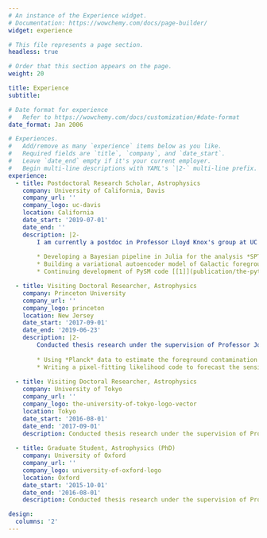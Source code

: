 ```yaml
---
# An instance of the Experience widget.
# Documentation: https://wowchemy.com/docs/page-builder/
widget: experience

# This file represents a page section.
headless: true

# Order that this section appears on the page.
weight: 20

title: Experience
subtitle:

# Date format for experience
#   Refer to https://wowchemy.com/docs/customization/#date-format
date_format: Jan 2006

# Experiences.
#   Add/remove as many `experience` items below as you like.
#   Required fields are `title`, `company`, and `date_start`.
#   Leave `date_end` empty if it's your current employer.
#   Begin multi-line descriptions with YAML's `|2-` multi-line prefix.
experience:
  - title: Postdoctoral Research Scholar, Astrophysics
    company: University of California, Davis
    company_url: ''
    company_logo: uc-davis
    location: California
    date_start: '2019-07-01'
    date_end: ''
    description: |2-
        I am currently a postdoc in Professor Lloyd Knox's group at UC Davis. I am a member of the *South Pole Telescope* (*SPT*) and *BICEP / Keck* (*BK*) collaborations. Some of my projects have been:
        
        * Developing a Bayesian pipeline in Julia for the analysis *SPT* and *BK* data. 
        * Building a variational autoencoder model of Galactic foreground emission as a form of novel foreground simulation [[1]](publication/a-generative-model-of-galactic-dust-emission-using-variational-inference).
        * Continuing development of PySM code [[1]](publication/the-python-sky-model-3-software).

  - title: Visiting Doctoral Researcher, Astrophysics
    company: Princeton University
    company_url: ''
    company_logo: princeton
    location: New Jersey
    date_start: '2017-09-01'
    date_end: '2019-06-23'
    description: |2-
        Conducted thesis research under the supervision of Professor Jo Dunkley. Projects included: 
    
        * Using *Planck* data to estimate the foreground contamination of the *ACT* survey, contributing to the analysis presented in these papers [[1]](publication/the-atacama-cosmology-telescope-dr4-maps-and-cosmological-parameters) [[2]](publication/the-international-school-for-advanced-studies-sissa-find-out-more-the-atacama-cosmology-telescope-a-measurement-of-the-cosmic-microwave-background-power-spectra-at-98-and-150-ghz).   
        * Writing a pixel-fitting likelihood code to forecast the sensitivity of *Simons Observatory* to spatial variation of foreground frequency dependence, contributing to this *SO* collaboration [paper](publication/the-simons-observatory-science-goals-and-forecasts).
    
  - title: Visiting Doctoral Researcher, Astrophysics
    company: University of Tokyo
    company_url: ''
    company_logo: the-university-of-tokyo-logo-vector
    location: Tokyo
    date_start: '2016-08-01'
    date_end: '2017-09-01'
    description: Conducted thesis research under the supervision of Professors Nobuhiko Katayama and Eiichiro Komatsu. I worked mainly on deriving the observational signatures of an axion-SU(2) model for inflation, leading to a [paper](/publication/finding-the-chiral-gravitational-wave-background-of-an-axion-su-2-inflationary-model-using-cmb-observations-and-laser-interferometers) on the topic.
    
  - title: Graduate Student, Astrophysics (PhD)
    company: University of Oxford
    company_url: ''
    company_logo: university-of-oxford-logo
    location: Oxford
    date_start: '2015-10-01'
    date_end: '2016-08-01'
    description: Conducted thesis research under the supervision of Professor Jo Dunkley. I worked primarily on the original [PySM](project/example) code [[1]](publication/the-python-sky-model-software-for-simulating-the-galactic-microwave-sky), [[2]].

design:
  columns: '2'
---
```

